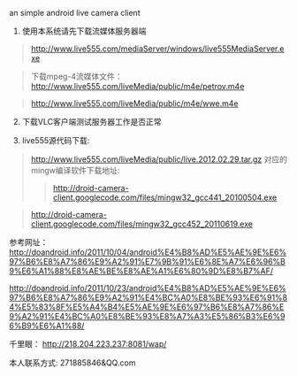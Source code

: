 an simple android live camera client

1. 使用本系统请先下载流媒体服务器端
> http://www.live555.com/mediaServer/windows/live555MediaServer.exe

> 下载mpeg-4流媒体文件：
> http://www.live555.com/liveMedia/public/m4e/petrov.m4e

> http://www.live555.com/liveMedia/public/m4e/wwe.m4e

2. 下载VLC客户端测试服务器工作是否正常

3. live555源代码下载:
> http://www.live555.com/liveMedia/public/live.2012.02.29.tar.gz
> 对应的mingw编译软件下载地址:
> > http://droid-camera-client.googlecode.com/files/mingw32_gcc441_20100504.exe


> http://droid-camera-client.googlecode.com/files/mingw32_gcc452_20110619.exe


参考网址：
http://doandroid.info/2011/10/04/android%E4%B8%AD%E5%AE%9E%E6%97%B6%E8%A7%86%E9%A2%91%E7%9B%91%E6%8E%A7%E6%96%B9%E6%A1%88%E8%AE%BE%E8%AE%A1%E6%80%9D%E8%B7%AF/

http://doandroid.info/2011/10/23/android%E4%B8%AD%E5%AE%9E%E6%97%B6%E8%A7%86%E9%A2%91%E4%BC%A0%E8%BE%93%E6%91%84%E5%83%8F%E5%A4%B4%E5%AE%9E%E6%97%B6%E8%A7%86%E9%A2%91%E4%BC%A0%E8%BE%93%E8%A7%A3%E5%86%B3%E6%96%B9%E6%A1%88/

千里眼：
http://218.204.223.237:8081/wap/

本人联系方式: 271885846&QQ.com